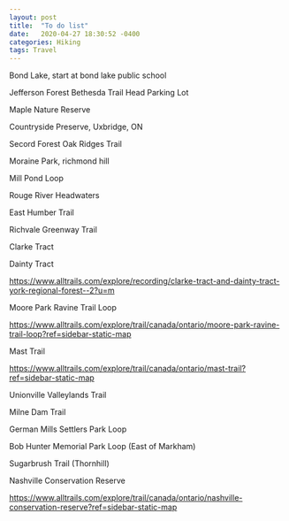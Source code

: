 ```yaml
---
layout: post
title:  "To do list"
date:   2020-04-27 18:30:52 -0400
categories: Hiking
tags: Travel
---
```



Bond Lake, start at bond lake public school

Jefferson Forest Bethesda Trail Head Parking Lot

Maple Nature Reserve

Countryside Preserve, Uxbridge, ON

Secord Forest Oak Ridges Trail

Moraine Park, richmond hill

Mill Pond Loop

Rouge River Headwaters

East Humber Trail 

Richvale Greenway Trail 


Clarke Tract 

Dainty Tract

https://www.alltrails.com/explore/recording/clarke-tract-and-dainty-tract-york-regional-forest--2?u=m


Moore Park Ravine Trail Loop

https://www.alltrails.com/explore/trail/canada/ontario/moore-park-ravine-trail-loop?ref=sidebar-static-map

Mast Trail

https://www.alltrails.com/explore/trail/canada/ontario/mast-trail?ref=sidebar-static-map

Unionville Valleylands Trail 

Milne Dam Trail 

German Mills Settlers Park Loop 

Bob Hunter Memorial Park Loop (East of Markham)

Sugarbrush Trail  (Thornhill)

Nashville Conservation Reserve

https://www.alltrails.com/explore/trail/canada/ontario/nashville-conservation-reserve?ref=sidebar-static-map




